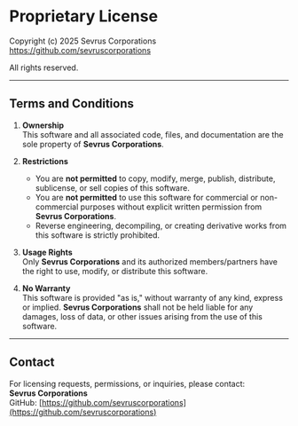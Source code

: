 # Proprietary License

Copyright (c) 2025 Sevrus Corporations  
https://github.com/sevruscorporations  

All rights reserved.

---

## Terms and Conditions

1. **Ownership**  
   This software and all associated code, files, and documentation are the sole property of **Sevrus Corporations**.

2. **Restrictions**  
   - You are **not permitted** to copy, modify, merge, publish, distribute, sublicense, or sell copies of this software.  
   - You are **not permitted** to use this software for commercial or non-commercial purposes without explicit written permission from **Sevrus Corporations**.  
   - Reverse engineering, decompiling, or creating derivative works from this software is strictly prohibited.

3. **Usage Rights**  
   Only **Sevrus Corporations** and its authorized members/partners have the right to use, modify, or distribute this software.

4. **No Warranty**  
   This software is provided "as is," without warranty of any kind, express or implied. **Sevrus Corporations** shall not be held liable for any damages, loss of data, or other issues arising from the use of this software.

---

## Contact
For licensing requests, permissions, or inquiries, please contact:  
**Sevrus Corporations**  
GitHub: [https://github.com/sevruscorporations](https://github.com/sevruscorporations)  
